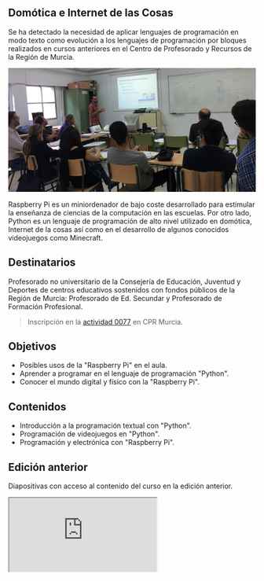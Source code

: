## Domótica e Internet de las Cosas

Se ha detectado la necesidad de aplicar lenguajes de programación en modo texto como evolución a los lenguajes de programación por bloques realizados en cursos anteriores en el Centro de Profesorado y Recursos de la Región de Murcia.

![](img/1.png)

Raspberry Pi es un miniordenador de bajo coste desarrollado para estimular la enseñanza de ciencias de la computación en las escuelas. Por otro lado, Python es un lenguaje de programación de alto nivel utilizado en domótica, Internet de la cosas así como en el desarrollo de algunos conocidos videojuegos como Minecraft.

## Destinatarios

Profesorado no universitario de la Consejería de Educación, Juventud y Deportes de centros educativos sostenidos con fondos públicos de la Región de Murcia: Profesorado de Ed. Secundar y Profesorado de Formación Profesional.

> Inscripción en la <a target="_blank" href="https://servicios.educarm.es/zonassl/autentificacion.php?a=1&redirect=http%3A%2F%2Fservicios.educarm.es%2Fadmin%2Findex2.php%3Faplicacion%3DACTIVIDADES_FORMACION%26module%3DactividadesFormacion%26action%3Dindex%26cod_unificado%3D30300001007720">actividad 0077</a> en CPR Murcia.

## Objetivos

- Posibles usos de la "Raspberry Pi" en el aula.
- Aprender a programar en el lenguaje de programación "Python".
- Conocer el mundo digital y físico con la "Raspberry Pi".

## Contenidos

- Introducción a la programación textual con "Python".
- Programación de videojuegos en "Python".
- Programación y electrónica con "Raspberry Pi".

## Edición anterior

Diapositivas con acceso al contenido del curso en la edición anterior.

<div class="iframe">
  <iframe src="https://programoergosum.github.io/iv-jornadas-robotica-educativa-2019-murcia/" allowfullscreen></iframe>
</div>

